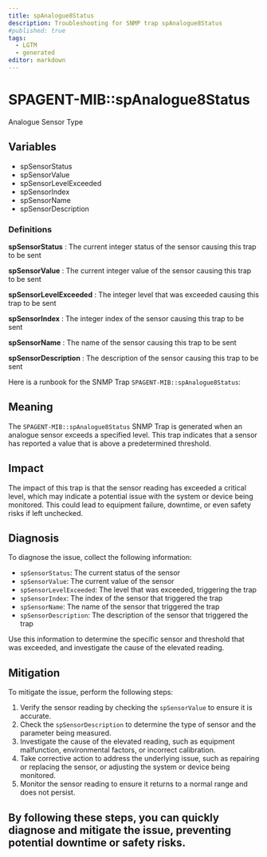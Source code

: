 ```yaml
---
title: spAnalogue8Status
description: Troubleshooting for SNMP trap spAnalogue8Status
#published: true
tags:
  - LGTM
  - generated
editor: markdown
---
```


# SPAGENT-MIB::spAnalogue8Status 

Analogue Sensor Type 


## Variables


  - spSensorStatus
  - spSensorValue
  - spSensorLevelExceeded
  - spSensorIndex
  - spSensorName
  - spSensorDescription 

### Definitions 


**spSensorStatus** 
: The current integer status of the sensor causing this trap to be sent 

**spSensorValue** 
: The current integer value of the sensor causing this trap to be sent 

**spSensorLevelExceeded** 
: The integer level that was exceeded causing this trap to be sent 

**spSensorIndex** 
: The integer index of the sensor causing this trap to be sent 

**spSensorName** 
: The name of the sensor causing this trap to be sent 

**spSensorDescription** 
: The description of the sensor causing this trap to be sent 


Here is a runbook for the SNMP Trap `SPAGENT-MIB::spAnalogue8Status`:

## Meaning

The `SPAGENT-MIB::spAnalogue8Status` SNMP Trap is generated when an analogue sensor exceeds a specified level. This trap indicates that a sensor has reported a value that is above a predetermined threshold.

## Impact

The impact of this trap is that the sensor reading has exceeded a critical level, which may indicate a potential issue with the system or device being monitored. This could lead to equipment failure, downtime, or even safety risks if left unchecked.

## Diagnosis

To diagnose the issue, collect the following information:

* `spSensorStatus`: The current status of the sensor
* `spSensorValue`: The current value of the sensor
* `spSensorLevelExceeded`: The level that was exceeded, triggering the trap
* `spSensorIndex`: The index of the sensor that triggered the trap
* `spSensorName`: The name of the sensor that triggered the trap
* `spSensorDescription`: The description of the sensor that triggered the trap

Use this information to determine the specific sensor and threshold that was exceeded, and investigate the cause of the elevated reading.

## Mitigation

To mitigate the issue, perform the following steps:

1. Verify the sensor reading by checking the `spSensorValue` to ensure it is accurate.
2. Check the `spSensorDescription` to determine the type of sensor and the parameter being measured.
3. Investigate the cause of the elevated reading, such as equipment malfunction, environmental factors, or incorrect calibration.
4. Take corrective action to address the underlying issue, such as repairing or replacing the sensor, or adjusting the system or device being monitored.
5. Monitor the sensor reading to ensure it returns to a normal range and does not persist.

By following these steps, you can quickly diagnose and mitigate the issue, preventing potential downtime or safety risks.
---




